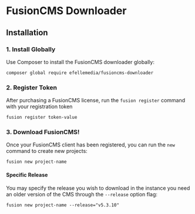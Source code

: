 # FusionCMS Downloader

## Installation

### 1. Install Globally
Use Composer to install the FusionCMS downloader globally:

```
composer global require efellemedia/fusioncms-downloader
```

### 2. Register Token
After purchasing a FusionCMS license, run the `fusion register` command with your registration token

```
fusion register token-value
```

### 3. Download FusionCMS!
Once your FusionCMS client has been registered, you can run the `new` command to create new projects:

```
fusion new project-name
```

#### Specific Release
You may specify the release you wish to download in the instance you need an older version of the CMS through the `--release` option flag:

```
fusion new project-name --release="v5.3.10"
```
